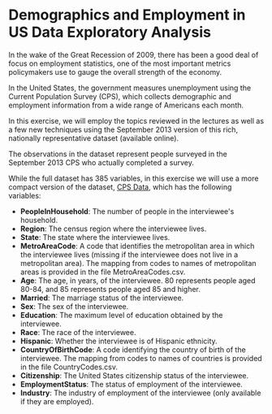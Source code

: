# Demographics and Employment in US Data Exploratory Analysis

In the wake of the Great Recession of 2009, there has been a good deal of focus on employment statistics, one of the most important metrics policymakers use to gauge the overall strength of the economy. 

In the United States, the government measures unemployment using the Current Population Survey (CPS), which collects demographic and employment information from a wide range of Americans each month. 

In this exercise, we will employ the topics reviewed in the lectures as well as a few new techniques using the September 2013 version of this rich, nationally representative dataset (available online).

The observations in the dataset represent people surveyed in the September 2013 CPS who actually completed a survey. 

While the full dataset has 385 variables, in this exercise we will use a more compact version of the dataset, [CPS Data](docs/CPSData.csv), which has the following variables:

- **PeopleInHousehold**: The number of people in the interviewee's household.
- **Region**: The census region where the interviewee lives.
- **State**: The state where the interviewee lives.
- **MetroAreaCode**: A code that identifies the metropolitan area in which the interviewee lives (missing if the interviewee does not live in a metropolitan area). The mapping from codes to names of metropolitan areas is provided in the file MetroAreaCodes.csv.
- **Age**: The age, in years, of the interviewee. 80 represents people aged 80-84, and 85 represents people aged 85 and higher.
- **Married**: The marriage status of the interviewee.
- **Sex**: The sex of the interviewee.
- **Education**: The maximum level of education obtained by the interviewee.
- **Race**: The race of the interviewee.
- **Hispanic**: Whether the interviewee is of Hispanic ethnicity.
- **CountryOfBirthCode**: A code identifying the country of birth of the interviewee. The mapping from codes to names of countries is provided in the file CountryCodes.csv.
- **Citizenship**: The United States citizenship status of the interviewee.
- **EmploymentStatus**: The status of employment of the interviewee.
- **Industry**: The industry of employment of the interviewee (only available if they are employed).

